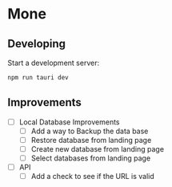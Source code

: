 # Mone

## Developing

Start a development server:
```bash
npm run tauri dev
```

## Improvements
- [ ] Local Database Improvements
    - [ ] Add a way to Backup the data base
    - [ ] Restore database from landing page
    - [ ] Create new database from landing page
    - [ ] Select databases from landing page
- [ ] API
    - [ ] Add a check to see if the URL is valid